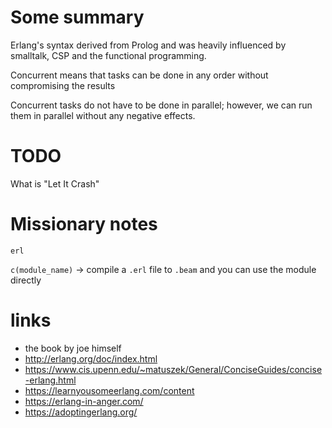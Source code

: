# Some summary

Erlang's syntax derived from Prolog and was heavily influenced by smalltalk, CSP and the functional programming.

Concurrent means that tasks can be done in any order without compromising the results

Concurrent tasks do not have to be done in parallel; however, we can run them in parallel without any negative effects.

# TODO

What is "Let It Crash"

# Missionary notes

`erl`

`c(module_name)` -> compile a `.erl` file to `.beam` and you can use the module directly

# links

+ the book by joe himself
+ <http://erlang.org/doc/index.html>
+ <https://www.cis.upenn.edu/~matuszek/General/ConciseGuides/concise-erlang.html>
+ <https://learnyousomeerlang.com/content>
+ <https://erlang-in-anger.com/>
+ <https://adoptingerlang.org/>
